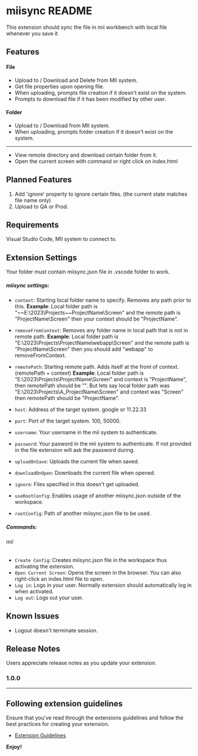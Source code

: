 
# miisync README

This extension should sync the file in mii workbench with local file whenever you save it

## Features

#### File
- Upload to / Download and Delete from MII system.
- Get file properties upon opening file.
- When uploading, prompts file creation if it doesn't exist on the system.
- Prompts to download file if it has been modified by other user.
#### Folder
- Upload to / Download from MII system.
- When uploading, prompts folder creation if it doesn't exist on the system.

------------

- View remote directory and download certain folder from it.
- Open the current screen with command or right click on index.html

## Planned Features

 1. Add 'ignore' property to ignore certain files. (the current state matches file name only)
 2. Upload to QA or Prod. 
 


## Requirements

Visual Studio Code, MII system to connect to.

## Extension Settings

Your folder must contain miisync.json file in .vscode folder to work.

##### miisync settings:
* `context`: Starting local folder name to specify. Removes any path prior to this.
**Example**: Local folder path is "~~E:\2023\Projects\~~ProjectName\Screen" and the remote path is "ProjectName\Screen" then your context should be "ProjectName". 

* `removeFromContext`: Removes any folder name in local path that is not in remote path.
**Example**: Local folder path is "E:\2023\Projects\ProjectName\webapp\Screen" and the remote path is "ProjectName\Screen" then you should add "webapp" to removeFromContext. 

* `remotePath`: Starting remote path. Adds itself at the front of context. (remotePath + context)
**Example**: Local folder path is "E:\2023\Projects\ProjectName\Screen" and context is "ProjectName", then remotePath should be "". But lets say local folder path was  "E:\2023\Projects\A_ProjectName\Screen" and context was "Screen" then remotePath should be "ProjectName".
* `host`: Address of the target system. google or 11.22.33
* `port`: Port of the target system. 100, 50000.
* `username`: Your username in the mii system to authenticate.
* `password`: Your pasword in the mii system to authenticate. If not provided in the file extension will ask the password during.
* `uploadOnSave`: Uploads the current file when saved.
* `downloadOnOpen`: Downloads the current file when opened.
* `ignore`: Files specified in this doesn't get uploaded.
* `useRootConfig`: Enables usage of another miisync.json outside of the workspace.
* `rootConfig`: Path of another miisync.json file to be used.

##### Commands:

###### mii
* `Create Config`: Creates miisync.json file in the workspace thus activating the extension.
* `Open Current Screen`: Opens the screen in the browser. You can also right-click an index.html file to open.
* `Log in`: Logs in your user. Normally extension should automatically log in when activated.
* `Log out`: Logs out your user. 


## Known Issues

- Logout doesn't terminate session.

## Release Notes

Users appreciate release notes as you update your extension.

### 1.0.0

---

## Following extension guidelines

Ensure that you've read through the extensions guidelines and follow the best practices for creating your extension.

* [Extension Guidelines](https://code.visualstudio.com/api/references/extension-guidelines)

**Enjoy!**
